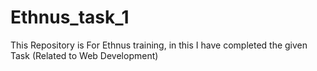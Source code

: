 # Ethnus_task_1
This Repository is For Ethnus training, in this I have completed the given Task (Related to Web Development)
